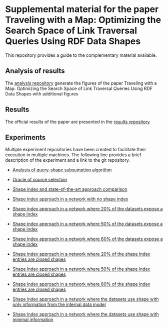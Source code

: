# Supplemental material for the paper Traveling with a Map: Optimizing the Search Space of Link Traversal Queries Using RDF Data Shapes

This repository provides a guide to the complementary material available.

## Analysis of results
The [analysis repository](https://anonymous.4open.science/r/analysis-85DE/) generate the figures of the paper 
Traveling with a Map: Optimizing the Search Space of Link Traversal Queries Using RDF Data Shapes
with additional figures

## Results 
The official results of the paper are presented in the [results repository](https://anonymous.4open.science/r/results-E86D)

## Experiments

Multiple experiment repositories have been created to facilitate their execution in multiple machines.
The following line provides a brief description of the experiment and a link to the git repository.

- [Analysis of query-shape subsumption algorithm](https://anonymous.4open.science/r/query-shape-detection-ED87)


- [Oracle of source selection](https://anonymous.4open.science/r/source-selection-oracle-3231)


- [Shape index and state-of-the-art approach comparison](https://anonymous.4open.science/r/standard-experiment-16E0)


- [Shape index approach in a network with no shape index](https://anonymous.4open.science/r/shape-index-0-percent-dataset-0318)
- [Shape index approach in a network where 20% of the datasets expose a shape index](https://anonymous.4open.science/r/shape-index-20-percent-dataset-4352)
- [Shape index approach in a network where 50% of the datasets expose a shape index](https://anonymous.4open.science/r/shape-index-50-percent-dataset-C2A8)
- [Shape index approach in a network where 80% of the datasets expose a shape index](https://anonymous.4open.science/r/shape-index-80-percent-dataset-EDFD)


- [Shape index approach in a network where 20% of the shape index entries are closed shapes](https://anonymous.4open.science/r/shape-index-20-percent-entries-03F0)
- [Shape index approach in a network where 50% of the shape index entries are closed shapes](https://anonymous.4open.science/r/shape-index-50-percent-entries-C1FC)
- [Shape index approach in a network where 80% of the shape index entries are closed shapes](https://anonymous.4open.science/r/shape-index-80-percent-entries-A9D7)


- [Shape index approach in a network where the datasets use shape with only information from the internal data model](https://anonymous.4open.science/r/shape-inner-dataset-experiment-74FC)

- [Shape index approach in a network where the datasets use shape with minimal information](https://anonymous.4open.science/r/shape-minimal-description-experiment-15B5)
